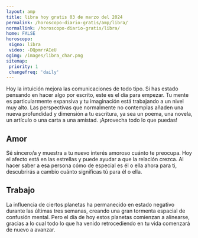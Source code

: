 ```yaml
---
layout: amp
title: libra hoy gratis 03 de marzo del 2024 
permalink: /horoscopo-diario-gratis/amp/libra/
normallink: /horoscopo-diario-gratis/libra/
home: FALSE
horoscopo:
 signo: libra
 video: -DQpmrrAIeU
ogimg: /images/libra_char.png
sitemap:
 priority: 1
 changefreq: 'daily'
---
```



Hoy la intuición mejora las comunicaciones de todo tipo. Si has estado pensando en hacer algo por escrito, este es el día para empezar. Tu mente es particularmente expansiva y tu imaginación está trabajando a un nivel muy alto. Las perspectivas que normalmente no contemplas añaden una nueva profundidad y dimensión a tu escritura, ya sea un poema, una novela, un artículo o una carta a una amistad. ¡Aprovecha todo lo que puedas!

## Amor

Sé sincero/a y muestra a tu nuevo interés amoroso cuánto te preocupa. Hoy el afecto está en las estrellas y puede ayudar a que la relación crezca. Al hacer saber a esa persona cómo de especial es él o ella ahora para ti, descubrirás a cambio cuánto significas tú para él o ella.

## Trabajo

La influencia de ciertos planetas ha permanecido en estado negativo durante las últimas tres semanas, creando una gran tormenta espacial de confusión mental. Pero el día de hoy estos planetas comienzan a alinearse, gracias a lo cual todo lo que ha venido retrocediendo en tu vida comenzará de nuevo a avanzar.